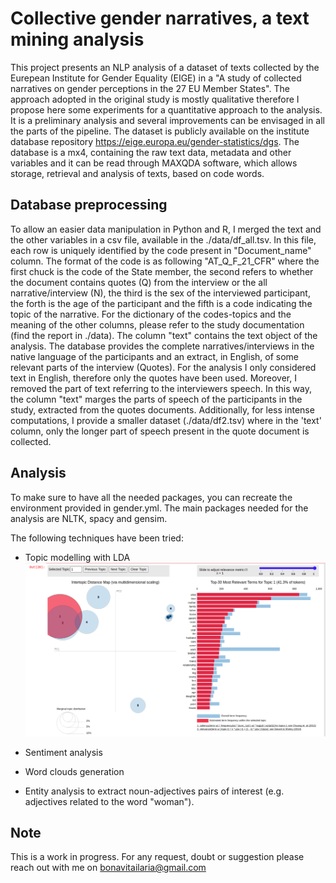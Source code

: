 # Collective gender narratives, a text mining analysis

This project presents an NLP analysis of a dataset of texts collected by the Eurepean Institute for Gender Equality (EIGE) in a "A study of collected narratives on gender perceptions in the 27 EU Member States". The approach adopted in the original study is mostly qualitative therefore I propose here some experiments for a quantitative approach to the analysis. It is a preliminary analysis and several improvements can be envisaged in all the parts of the pipeline. The dataset is publicly available on the institute database repository https://eige.europa.eu/gender-statistics/dgs. The database is a mx4, containing the raw text data, metadata and other variables and it can be read through MAXQDA software, which allows storage, retrieval and analysis of texts, based on code words. 

## Database preprocessing
To allow an easier data manipulation in Python and R, I merged the text and the other variables in a csv file, available in the ./data/df_all.tsv. In this file, each row is uniquely identified by the code present in "Document_name" column. The format of the code is as following "AT_Q_F_21_CFR" where the first chuck is the code of the State member, the second refers to whether the document contains quotes (Q) from the interview or the all narrative/interview (N), the third is the sex of the interviewed participant, the forth is the age of the participant and the fifth is a code indicating the topic of the narrative. For the dictionary of the codes-topics and the meaning of the other columns, please refer to the study documentation (find the report in ./data). The column "text" contains the text object of the analysis. The database provides the complete narratives/interviews in the native language of the participants and an extract, in English, of some relevant parts of the interview (Quotes). For the analysis I only considered text in English, therefore only the quotes have been used. Moreover, I removed the part of text referring to the interviewers speech. In this way, the column "text" marges the parts of speech of the participants in the study, extracted from the quotes documents. Additionally, for less intense computations, I provide a smaller dataset  (./data/df2.tsv) where in the 'text' column, only the longer part of speech present in the quote document is collected.

## Analysis
To make sure to have all the needed packages, you can recreate the environment provided in gender.yml.
The main packages needed for the analysis are NLTK, spacy and gensim.

The following techniques have been tried:
- Topic modelling with LDA
![alt text](https://github.com/ilariabonavita/Collective_gender_narratives/blob/master/img/topic_modeling_lda.png)

- Sentiment analysis
- Word clouds generation
- Entity analysis to extract noun-adjectives pairs of interest (e.g. adjectives related to the word "woman").

## Note
This is a work in progress. For any request, doubt or suggestion please reach out with me on bonavitailaria@gmail.com
